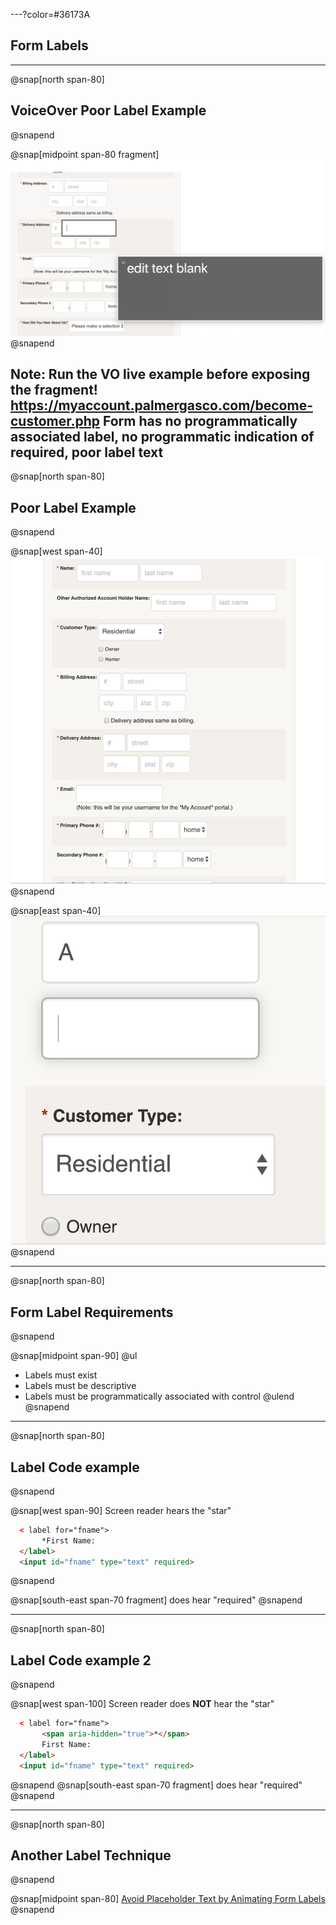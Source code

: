 ---?color=#36173A

## Form Labels

---
@snap[north span-80]
## VoiceOver Poor Label Example
@snapend

@snap[midpoint span-80 fragment]
![screen shot of VO panel with focus on empty field](common/techniques/form-labels/img/form-label-poor-VO.png)
@snapend

Note: Run the VO live example before exposing the fragment!
 https://myaccount.palmergasco.com/become-customer.php
Form has no programmatically associated label, no programmatic indication of required, poor label text
---
@snap[north span-80]
## Poor Label Example
@snapend

@snap[west span-40]
![screen shot of registration form](common/techniques/form-labels/img/form-label-poor.png)
@snapend

@snap[east span-40]
![screen shot of registration form zoomed](common/techniques/form-labels/img/form-label-zoomed.png)
@snapend

---
@snap[north span-80]
## Form Label Requirements
@snapend

@snap[midpoint  span-90]
@ul
- Labels must exist
- Labels must be descriptive
- Labels must be programmatically associated with control
@ulend
@snapend

---
@snap[north span-80]
## Label Code example
@snapend

@snap[west span-90]
Screen reader hears the "star"

``` html zoom-15 code-wrap
  < label for="fname">
       *First Name:
  </label>
  <input id="fname" type="text" required>
```

@snapend

@snap[south-east span-70 fragment]
does hear "required"
@snapend


---
@snap[north span-80]
## Label Code example 2
@snapend

@snap[west span-100]
Screen reader does **NOT** hear the "star"

``` html zoom-15 code-wrap
  < label for="fname">
       <span aria-hidden="true">*</span>
       First Name:
  </label>
  <input id="fname" type="text" required>
```
@snapend
@snap[south-east span-70 fragment]
does hear "required"
@snapend

---
@snap[north span-80]
## Another Label Technique
@snapend

@snap[midpoint span-80]
[Avoid Placeholder Text by Animating Form Labels](https://knowbility.org/blog/2019/animating-form-labels/)
@snapend